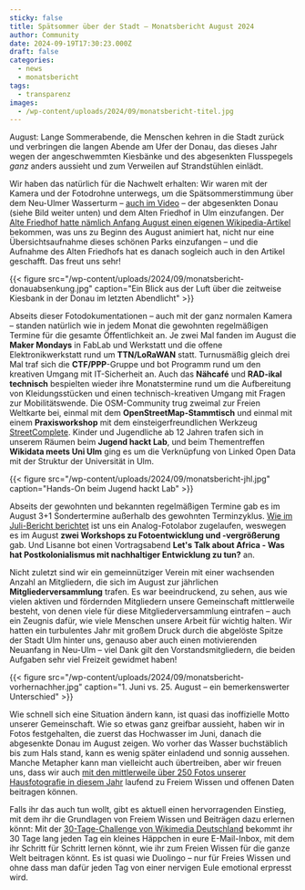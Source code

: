 ```yaml
---
sticky: false
title: Spätsommer über der Stadt – Monatsbericht August 2024
author: Community
date: 2024-09-19T17:30:23.000Z
draft: false
categories:
  - news
  - monatsbericht
tags:
  - transparenz
images: 
  - /wp-content/uploads/2024/09/monatsbericht-titel.jpg
---
```


August: Lange Sommerabende, die Menschen kehren in die Stadt zurück und verbringen die langen Abende am Ufer der Donau, das dieses Jahr wegen der angeschwemmten Kiesbänke und des abgesenkten Flusspegels _ganz_ anders aussieht und zum Verweilen auf Strandstühlen einlädt.

Wir haben das natürlich für die Nachwelt erhalten: Wir waren mit der Kamera und der Fotodrohne unterwegs, um die Spätsommerstimmung über dem Neu-Ulmer Wasserturm – [auch im Video](https://commons.wikimedia.org/wiki/File:202408_Wasserturm_Neu_Ulm_und_Muenster.webm) – der abgesenkten Donau (siehe Bild weiter unten) und dem Alten Friedhof in Ulm einzufangen. Der [Alte Friedhof hatte nämlich Anfang August einen eigenen Wikipedia-Artikel](https://de.wikipedia.org/wiki/Alter_Friedhof_(Ulm)) bekommen, was uns zu Beginn des August animiert hat, nicht nur eine Übersichtsaufnahme dieses schönen Parks einzufangen – und die Aufnahme des Alten Friedhofs hat es danach sogleich auch in den Artikel geschafft.
Das freut uns sehr!

{{< figure src="/wp-content/uploads/2024/09/monatsbericht-donauabsenkung.jpg" caption="Ein Blick aus der Luft über die zeitweise Kiesbank in der Donau im letzten Abendlicht" >}}

Abseits dieser Fotodokumentationen – auch mit der ganz normalen Kamera – standen natürlich wie in jedem Monat die gewohnten regelmäßigen Termine für die gesamte Öffentlichkeit an. Je zwei Mal fanden im August die **Maker Mondays** in FabLab und Werkstatt und die offene Elektronikwerkstatt rund um **TTN/LoRaWAN** statt. Turnusmäßig gleich drei Mal traf sich die **CTF/PPP**-Gruppe und bot Programm rund um den kreativen Umgang mit IT-Sicherheit an. Auch das **Nähcafé** und **RAD-ikal technisch** bespielten wieder ihre Monatstermine rund um die Aufbereitung von Kleidungsstücken und einen technisch-kreativen Umgang mit Fragen zur Mobilitätswende. Die OSM-Community trug zweimal zur Freien Weltkarte bei, einmal mit dem **OpenStreetMap-Stammtisch** und einmal mit einem **Praxisworkshop** mit dem einsteigerfreundlichen Werkzeug [StreetComplete](https://streetcomplete.app/). Kinder und Jugendliche ab 12 Jahren trafen sich in unserem Räumen beim **Jugend hackt Lab**, und beim Thementreffen **Wikidata meets Uni Ulm** ging es um die Verknüpfung von Linked Open Data mit der Struktur der Universität in Ulm.

{{< figure src="/wp-content/uploads/2024/09/monatsbericht-jhl.jpg" caption="Hands-On beim Jugend hackt Lab" >}}

Abseits der gewohnten und bekannten regelmäßigen Termine gab es im August 3+1 Sondertermine außerhalb des gewohnten Terminzyklus. [Wie im Juli-Bericht berichtet](/lokalfeiertag-monatsbericht-juli-2024/) ist uns ein Analog-Fotolabor zugelaufen, weswegen es im August **zwei Workshops zu Fotoentwicklung und -vergrößerung** gab. Und Lisanne bot einen Vortragsabend **Let's Talk about Africa - Was hat Postkolonialismus mit nachhaltiger Entwicklung zu tun?** an.

Nicht zuletzt sind wir ein gemeinnütziger Verein mit einer wachsenden Anzahl an Mitgliedern, die sich im August zur jährlichen **Mitgliederversammlung** trafen. Es war beeindruckend, zu sehen, aus wie vielen aktiven und fördernden Mitgliedern unsere Gemeinschaft mittlerweile besteht, von denen viele für diese Mitgliederversammlung eintrafen – auch ein Zeugnis dafür, wie viele Menschen unsere Arbeit für wichtig halten. Wir hatten ein turbulentes Jahr mit großem Druck durch die abgelöste Spitze der Stadt Ulm hinter uns, genauso aber auch einen motivierenden Neuanfang in Neu-Ulm – viel Dank gilt den Vorstandsmitgliedern, die beiden Aufgaben sehr viel Freizeit gewidmet haben!

{{< figure src="/wp-content/uploads/2024/09/monatsbericht-vorhernachher.jpg" caption="1. Juni vs. 25. August – ein bemerkenswerter Unterschied" >}}

Wie schnell sich eine Situation ändern kann, ist quasi das inoffizielle Motto unserer Gemeinschaft. Wie so etwas ganz greifbar aussieht, haben wir in Fotos festgehalten, die zuerst das Hochwasser im Juni, danach die abgesenkte Donau im August zeigen. Wo vorher das Wasser buchstäblich bis zum Hals stand, kann es wenig später einladend und sonnig aussehen. Manche Metapher kann man vielleicht auch übertreiben, aber wir freuen uns, dass wir auch [mit den mittlerweile über 250 Fotos unserer Hausfotografie in diesem Jahr](https://commons.wikimedia.org/wiki/Category:Hausfotografie_tempor%C3%A4rhaus_(2024)) laufend zu Freiem Wissen und offenen Daten beitragen können.

Falls ihr das auch tun wollt, gibt es aktuell einen hervorragenden Einstieg, mit dem ihr die Grundlagen von Freiem Wissen und Beiträgen dazu erlernen könnt: Mit der [30-Tage-Challenge von Wikimedia Deutschland](https://www.wikimedia.de/wikipedia-challenge/) bekommt ihr 30 Tage lang jeden Tag ein kleines Häppchen in eure E-Mail-Inbox, mit dem ihr Schritt für Schritt lernen könnt, wie ihr zum Freien Wissen für die ganze Welt beitragen könnt. Es ist quasi wie Duolingo – nur für Freies Wissen und ohne dass man dafür jeden Tag von einer nervigen Eule emotional erpresst wird.
